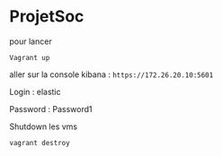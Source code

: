 # ProjetSoc

pour lancer 

```Vagrant up```

aller sur la console kibana : 
```https://172.26.20.10:5601```

Login : elastic

Password : Password1

Shutdown les vms 

```vagrant destroy```
